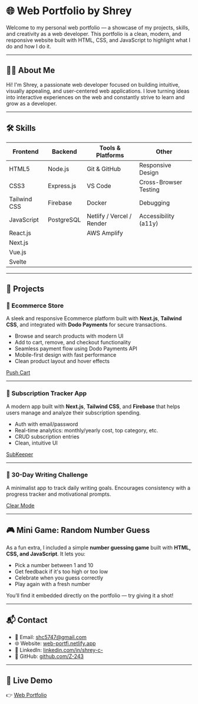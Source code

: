 # 🌐 Web Portfolio by Shrey

Welcome to my personal web portfolio — a showcase of my projects, skills, and creativity as a web developer. This portfolio is a clean, modern, and responsive website built with HTML, CSS, and JavaScript to highlight what I do and how I do it.

---

## 👨‍💻 About Me

Hi! I'm Shrey, a passionate web developer focused on building intuitive, visually appealing, and user-centered web applications. I love turning ideas into interactive experiences on the web and constantly strive to learn and grow as a developer.

---

## 🛠️ Skills

| **Frontend** | **Backend** | **Tools & Platforms**     | **Other**             |
| ------------ | ----------- | ------------------------- | --------------------- |
| HTML5        | Node.js     | Git & GitHub              | Responsive Design     |
| CSS3         | Express.js  | VS Code                   | Cross-Browser Testing |
| Tailwind CSS | Firebase    | Docker                    | Debugging             |
| JavaScript   | PostgreSQL  | Netlify / Vercel / Render | Accessibility (a11y)  |
| React.js     |             | AWS Amplify               |                       |
| Next.js      |             |                           |                       |
| Vue.js       |             |                           |                       |
| Svelte       |             |                           |                       |


---

## 💼 Projects

### 🔹 Ecommerce Store  
A sleek and responsive Ecommerce platform built with **Next.js**, **Tailwind CSS**, and integrated with **Dodo Payments** for secure transactions.

- Browse and search products with modern UI
- Add to cart, remove, and checkout functionality
- Seamless payment flow using Dodo Payments API
- Mobile-first design with fast performance
- Clean product layout and hover effects

[Push Cart](https://clear-mode.netlify.app/)

---

### 🔹 Subscription Tracker App  
A modern app built with **Next.js**, **Tailwind CSS**, and **Firebase** that helps users manage and analyze their subscription spending.

- Auth with email/password
- Real-time analytics: monthly/yearly cost, top category, etc.
- CRUD subscription entries
- Clean, intuitive UI

[SubKeeper](https://sub-keeper.netlify.app/)

---

### 🔹 30-Day Writing Challenge  
A minimalist app to track daily writing goals. Encourages consistency with a progress tracker and motivational prompts.

[Clear Mode](https://clear-mode.netlify.app/)

---

## 🎮 Mini Game: Random Number Guess

As a fun extra, I included a simple **number guessing game** built with **HTML, CSS, and JavaScript**. It lets you:

- Pick a number between 1 and 10
- Get feedback if it's too high or too low
- Celebrate when you guess correctly
- Play again with a fresh number

You’ll find it embedded directly on the portfolio — try giving it a shot!

---

## 📬 Contact

- 📧 Email: [shc5747@gmail.com](mailto:shc5747@gmail.com)
- 🌐 Website: [web-portfi.netlify.app](https://web-portfi.netlify.app/)
- 💼 LinkedIn: [linkedin.com/in/shrey-c-](https://www.linkedin.com/in/shrey-c-/)
- 🐙 GitHub: [github.com/Z-243](https://github.com/Z-243)

---

## 🚀 Live Demo

👉 [Web Portfolio](https://web-portfi.netlify.app/)
